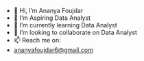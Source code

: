 - 👋 Hi, I’m Ananya Foujdar
- 👀 I’m Aspiring Data Analyst
- 🌱 I’m currently learning Data Analyst
- 💞️ I’m looking to collaborate on Data Analyst
- 📫 Reach me on:
- ananyafoujdar6@gmail.com

<!---
Ananya-Foujdar05/Ananya-Foujdar05 is a ✨ special ✨ repository because its `README.md` (this file) appears on your GitHub profile.
You can click the Preview link to take a look at your changes.
--->
